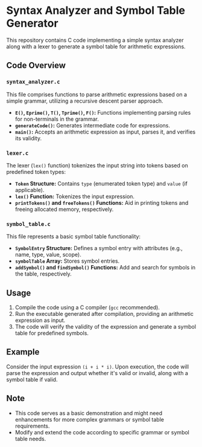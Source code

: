 # Syntax Analyzer and Symbol Table Generator

This repository contains C code implementing a simple syntax analyzer along with a lexer to generate a symbol table for arithmetic expressions.

## Code Overview

### `syntax_analyzer.c`

This file comprises functions to parse arithmetic expressions based on a simple grammar, utilizing a recursive descent parser approach.

- **`E()`, `Eprime()`, `T()`, `Tprime()`, `F()`:** Functions implementing parsing rules for non-terminals in the grammar.
- **`generateCode()`:** Generates intermediate code for expressions.
- **`main()`:** Accepts an arithmetic expression as input, parses it, and verifies its validity.

### `lexer.c`

The lexer (`lex()` function) tokenizes the input string into tokens based on predefined token types:

- **`Token` Structure:** Contains `type` (enumerated token type) and `value` (if applicable).
- **`lex()` Function:** Tokenizes the input expression.
- **`printTokens()` and `freeTokens()` Functions:** Aid in printing tokens and freeing allocated memory, respectively.

### `symbol_table.c`

This file represents a basic symbol table functionality:

- **`SymbolEntry` Structure:** Defines a symbol entry with attributes (e.g., name, type, value, scope).
- **`symbolTable` Array:** Stores symbol entries.
- **`addSymbol()` and `findSymbol()` Functions:** Add and search for symbols in the table, respectively.

## Usage

1. Compile the code using a C compiler (`gcc` recommended).
2. Run the executable generated after compilation, providing an arithmetic expression as input.
3. The code will verify the validity of the expression and generate a symbol table for predefined symbols.

## Example

Consider the input expression `(i + i * i)`. Upon execution, the code will parse the expression and output whether it's valid or invalid, along with a symbol table if valid.

## Note

- This code serves as a basic demonstration and might need enhancements for more complex grammars or symbol table requirements.
- Modify and extend the code according to specific grammar or symbol table needs.
